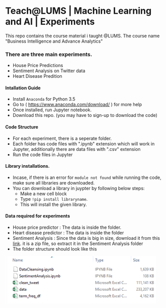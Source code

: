 # Teach@LUMS | Machine Learning and AI | Experiments
This repo contains the course material i taught @LUMS. The course name "Business Intelligence and Advance Analytics"  

### There are three main experiments.
- House Price Predictions
- Sentiment Analysis on Twitter data
- Heart Disease Predition

#### Intallation Guide
- Install `Anaconda` for Python 3.5
- Go to ( https://www.anaconda.com/download/ ) for more help
- Once installed, run Jupyter notebook.
- Download this repo. (you may have to sign-up to download the code)

#### Code Structure
- For each experiment, there is a seperate folder.
- Each folder has code files with ".ipynb" extension which will work in Jupyter, additionally there are data files with ".csv" extension
- Run the code files in Jupyter

#### Library installations.
- Incase, if there is an error for `module not found` while running the code, make sure all libraries are downloaded.
- You can download a library in juypter by following below steps:
  - Make a new cell block
  - Type `!pip install libraryname`.
  - This will install the given library.

#### Data required for experiments
- House price predictor : The data is inside the folder.
- Heart disease predictor : The data is inside the folder
- Sentiment Analysis : Since the data is big in size, download it from this [link](https://drive.google.com/file/d/1a5o2Duq_-5ouZN5fS_pJwGn_pkntVqzb/view?usp=sharing). it is a zip file, so extract it in the Sentiment Analysis folder
- The folder structure should look like this

![Sentiment Analysis Folder Structure](
        https://github.com/QaisarRajput/teach-lums-machine.learning.course/blob/master/sentiment-folder-structure.png?raw=true
   )


